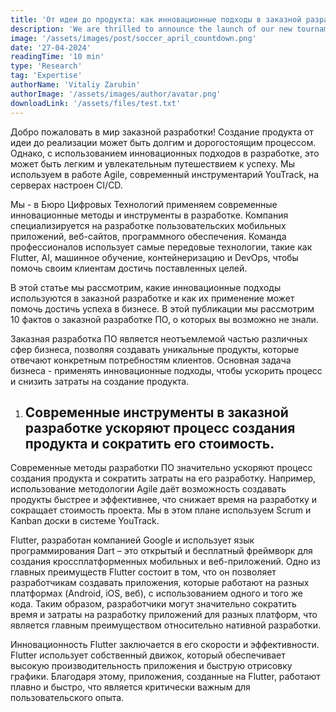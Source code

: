 ```yaml
---
title: 'От идеи до продукта: как инновационные подходы в заказной разработке помогают достигать целей'
description: 'We are thrilled to announce the launch of our new tournament, "The Final Countdown," running from May 3rd to May 19th. This is a fantastic opportunity to showcase your strategic skills and compete for a chance to win $100! Here’s how you can jump into the action:'
image: '/assets/images/post/soccer_april_countdown.png'
date: '27-04-2024'
readingTime: '10 min'
type: 'Research'
tag: 'Expertise'
authorName: 'Vitaliy Zarubin'
authorImage: '/assets/images/author/avatar.png'
downloadLink: '/assets/files/test.txt'
---
```


Добро пожаловать в мир заказной разработки! Создание продукта от идеи до реализации может быть долгим и дорогостоящим процессом. Однако, с использованием инновационных подходов в разработке, это может быть легким и увлекательным путешествием к успеху. Мы используем в работе Agile, современный инструментарий YouTrack, на серверах настроен CI/CD.

Мы - в Бюро Цифровых Технологий применяем современные инновационные методы и инструменты в разработке. Компания специализируется на разработке пользовательских мобильных приложений, веб-сайтов, программного обеспечения. Команда профессионалов использует самые передовые технологии, такие как Flutter, AI, машинное обучение, контейнеризацию и DevOps, чтобы помочь своим клиентам достичь поставленных целей.

В этой статье мы рассмотрим, какие инновационные подходы используются в заказной разработке и как их применение может помочь достичь успеха в бизнесе. В этой публикации мы рассмотрим 10 фактов о заказной разработке ПО, о которых вы возможно не знали.

Заказная разработка ПО является неотъемлемой частью различных сфер бизнеса, позволяя создавать уникальные продукты, которые отвечают конкретным потребностям клиентов. Основная задача бизнеса - применять инновационные подходы, чтобы ускорить процесс и снизить затраты на создание продукта.

1. ## Современные инструменты в заказной разработке ускоряют процесс создания продукта и сократить его стоимость.

Современные методы разработки ПО значительно ускоряют процесс создания продукта и сократить затраты на его разработку. Например, использование методологии Agile даёт возможность создавать продукты быстрее и эффективнее, что снижает время на разработку и сокращает стоимость проекта. Мы в этом плане используем Scrum и Kanban доски в системе YouTrack.

Flutter, разработан компанией Google и использует язык программирования Dart – это открытый и бесплатный фреймворк для создания кроссплатформенных мобильных и веб-приложений. Одно из главных преимуществ Flutter состоит в том, что он позволяет разработчикам создавать приложения, которые работают на разных платформах (Android, iOS, веб), с использованием одного и того же кода. Таким образом, разработчики могут значительно сократить время и затраты на разработку приложений для разных платформ, что является главным преимуществом относительно нативной разработки.

Инновационность Flutter заключается в его скорости и эффективности. Flutter использует собственный движок, который обеспечивает высокую производительность приложения и быструю отрисовку графики. Благодаря этому, приложения, созданные на Flutter, работают плавно и быстро, что является критически важным для пользовательского опыта.
